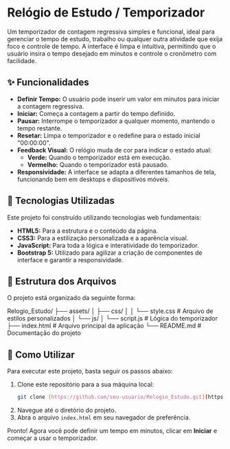 # Relógio de Estudo / Temporizador

Um temporizador de contagem regressiva simples e funcional, ideal para gerenciar o tempo de estudo, trabalho ou qualquer outra atividade que exija foco e controle de tempo. A interface é limpa e intuitiva, permitindo que o usuário insira o tempo desejado em minutos e controle o cronômetro com facilidade.

## ✨ Funcionalidades

* **Definir Tempo:** O usuário pode inserir um valor em minutos para iniciar a contagem regressiva.
* **Iniciar:** Começa a contagem a partir do tempo definido.
* **Pausar:** Interrompe o temporizador a qualquer momento, mantendo o tempo restante.
* **Resetar:** Limpa o temporizador e o redefine para o estado inicial "00:00:00".
* **Feedback Visual:** O relógio muda de cor para indicar o estado atual:
    * **Verde:** Quando o temporizador está em execução.
    * **Vermelho:** Quando o temporizador está pausado.
* **Responsividade:** A interface se adapta a diferentes tamanhos de tela, funcionando bem em desktops e dispositivos móveis.

## 🚀 Tecnologias Utilizadas

Este projeto foi construído utilizando tecnologias web fundamentais:

* **HTML5:** Para a estrutura e o conteúdo da página.
* **CSS3:** Para a estilização personalizada e a aparência visual.
* **JavaScript:** Para toda a lógica e interatividade do temporizador.
* **Bootstrap 5:** Utilizado para agilizar a criação de componentes de interface e garantir a responsividade.

## 📂 Estrutura dos Arquivos

O projeto está organizado da seguinte forma:

Relogio_Estudo/
├── assets/
│   ├── css/
│   │   └── style.css   # Arquivo de estilos personalizados
│   └── js/
│       └── script.js   # Lógica do temporizador
├── index.html          # Arquivo principal da aplicação
└── README.md           # Documentação do projeto

## 📄 Como Utilizar

Para executar este projeto, basta seguir os passos abaixo:

1.  Clone este repositório para a sua máquina local:
    ```bash
    git clone [https://github.com/seu-usuario/Relogio_Estudo.git](https://github.com/seu-usuario/Relogio_Estudo.git)
    ```
2.  Navegue até o diretório do projeto.
3.  Abra o arquivo `index.html` em seu navegador de preferência.

Pronto! Agora você pode definir um tempo em minutos, clicar em **Iniciar** e começar a usar o temporizador.